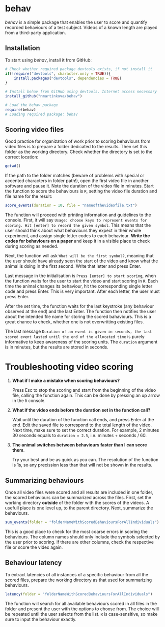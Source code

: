
<!-- README.md is generated from README.Rmd. Please edit that file -->

# behav

<!-- badges: start -->
<!-- badges: end -->

*behav* is a simple package that enables the user to score and quantify
recorded behaviours of a test subject. Videos of a known length are
played from a third-party application.

## Installation

To start using *behav*, install it from GitHub:

``` r
# Check whether required package devtools exists, if not install it
if(!require("devtools", character.only = TRUE)){
    install.packages("devtools", dependencies = TRUE)
}

# Install behav from GitHub using devtools. Internet access necessary
install_github("nmartinkova/behav")

# Load the behav package
require(behav)
# Loading required package: behav
```

## Scoring video files

Good practice for organization of work prior to scoring behaviours from
video files is to prepare a folder dedicated to the results. Then set
this folder as the working directory. Check whether the directory is set
to the correct location:

``` r
getwd()
```

If the path to the folder matches (beware of problems with special or
accented characters in folder path!), open the first video file in
another software and pause it. Note the duration of the video file in
minutes. Start the function to score the behaviours is `R`, setting the
video file duration and file name for the result:

``` r
score_events(duration = 10, file = "nameofthevideofile.txt")
```

The function will proceed with printing information and guidelines to
the console. First, it will say
`Usage: choose keys to represent events for scoring. Hit [enter] to record the given symbol`.
This means that the user should think about what behaviours they expect
in their whole experiment, and assign single letter codes to each
behaviour. **Write the codes for behaviours on a paper** and keep it in
a visible place to check during scoring as needed.

Next, the function will ask `What will be the first symbol?`, meaning
that the user should have already seen the start of the video and know
what the animal is doing in the first second. Write that letter and
press Enter.

Last message in the initialisation is `Press [enter] to start scoring`,
when the function waits for the user to start the video and start
scoring in `R`. Each time the animal changes its behaviour, hit the
corresponding single letter code and press Enter. This is very
important. After each letter, the user must press Enter.

After the set time, the function waits for the last keystroke (any
behaviour observed at the end) and the last Enter. The function then
notifies the user about the intended file name for storing the scored
bahaviours. This is a great chance to check, whether one is not
overwritting existing files.

The last message
`Duration of an event is given in seconds, the last scored event lasted until the end of the allocated time`
is purely informative to keep awareness of the scoring units. The
`duration` argument is in minutes, but the results are stored in
seconds.

# Troubleshooting video scoring

1.  **What if I make a mistake when scoring behaviours?**

    Press Esc to stop the scoring and start from the beginning of the
    video file, calling the function again. This can be done by pressing
    an up arrow in the `R` console.

2.  **What if the video ends before the duration set in the function
    call?**

    Wait until the duration of the function call ends, and press Enter
    at the end. Edit the saved file to correspond to the total length of
    the video. Next time, make sure to set the correct duration. For
    example, 2 minutes 30 seconds equals to `duration = 2.5`,
    i.e. minutes + seconds / 60.

3.  **The animal switches between behaviours faster than I can score
    them.**

    Try your best and be as quick as you can. The resolution of the
    function is 1s, so any precission less than that will not be shown
    in the results.

## Summarizing behaviours

Once all video files were scored and all results are included in one
folder, the scored behaviours can be summarized across the files. First,
set the working directory **outside** of the folder with the scores of
the videos. A usefull place is one level up, to the parent directory.
Next, summarize the behaviours.

``` r
sum_events(folder = "folderNameWithScoredBehavioursForAllIndividuals")
```
This is a good place to check for the most coarse errors in scoring the 
behaviours. The column names should only include the symbols selected
by the user prior to scoring. If there are other columns, check the respective
file or score the video again.

## Behaviour latency

To extract latencies of all instances of a specific behaviour from all
the scored files, prepare the working directory as that used for 
summarizing behaviours. 

``` r
latency(folder = "folderNameWithScoredBehavioursForAllIndividuals")
```
The function will search for all available behaviours scored in all files
in the folder and present the user with the options to choose from. 
The choice will be repeated until the user selects from the list.
`R` is case-sensitive, so make sure to input the behaviour exactly. 

